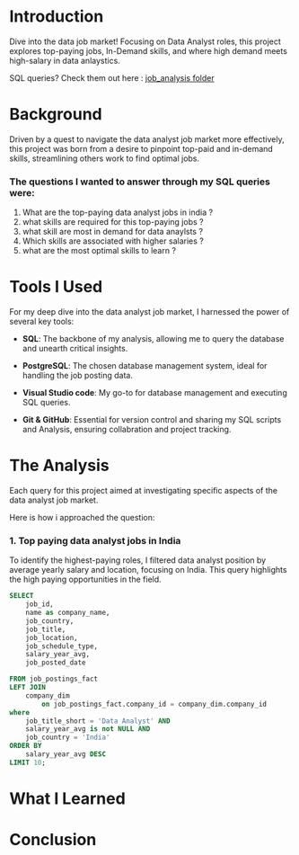 # Introduction
Dive into the data job market! Focusing on Data Analyst roles, this project explores top-paying jobs, In-Demand skills, and where high demand meets high-salary in data anlaystics.

SQL queries? Check them out here : [job_analysis folder](/job_analysis/)
# Background 
Driven by a quest to navigate the data analyst job market more effectively, this project was born from a desire to pinpoint top-paid and in-demand skills, streamlining others work to find optimal jobs.

### The questions I wanted to answer through my SQL queries were: 

1. What are the top-paying data analyst jobs in india ?
2. what skills are required for this top-paying jobs ?
3. what skill are most in demand for data anaylsts ?
4. Which skills are associated with higher salaries ?
5. what are the most optimal skills to learn ?

# Tools I Used
For my deep dive into the data analyst job market, I harnessed the power of several key tools:

- <b>SQL</b>: The backbone of my analysis, allowing me to query the database and unearth critical insights.

- <b>PostgreSQL</b>: The chosen database management system, ideal for handling the job posting data.

- <b>Visual Studio code</b>: My go-to for database management and executing SQL queries.

- <b>Git & GitHub</b>: Essential for version control and sharing my SQL scripts and Analysis, ensuring collabration and project tracking.

# The Analysis 
Each query for this project aimed at investigating specific aspects of the data analyst job market.

Here is how i approached the question: 

### 1. Top paying data analyst jobs in India
To identify the highest-paying roles, I filtered data analyst position by average yearly salary and location, focusing on India. This query highlights the high paying opportunities in the field. 

```sql
SELECT
    job_id,
    name as company_name,
    job_country,
    job_title,
    job_location,
    job_schedule_type,
    salary_year_avg,
    job_posted_date

FROM job_postings_fact
LEFT JOIN
    company_dim 
        on job_postings_fact.company_id = company_dim.company_id
where 
    job_title_short = 'Data Analyst' AND
    salary_year_avg is not NULL AND
    job_country = 'India'
ORDER BY 
    salary_year_avg DESC
LIMIT 10;
```

# What I Learned 
# Conclusion 
